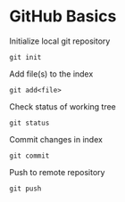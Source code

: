 # GitHub Basics

Initialize local git repository
```
git init
```

Add file(s) to the index
```
git add<file>
```

Check status of working tree
```
git status
```

Commit changes in index
```
git commit
```

Push to remote repository
```
git push
```




